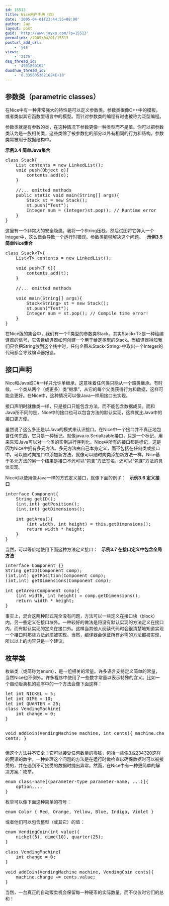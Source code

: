 ```yaml
---
id: 15513
title: Nice用户手册（四）
date: '2005-04-01T23:44:55+08:00'
author: Jay
layout: post
guid: 'http://www.jayxu.com/?p=15513'
permalink: /2005/04/01/15513
posturl_add_url:
    - 'yes'
views:
    - '2175'
dsq_thread_id:
    - '4931890102'
duoshuo_thread_id:
    - '6.3356053621624E+18'
---
```


<h2>参数类（parametric classes）</h2>
在Nice中有一种非常强大的特性是可以定义参数类。参数类很像C++中的模板，或者类似其它函数型语言中的模型。而针对参数类的编程有时也被称为泛型编程。

参数类就是有参数的类，在这种情况下参数更像一种类型而不是值。你可以把参数类认为是一族相关类，这些类除了被参数化的部分以外有相同的行为和结构。参数类常被用于数据结构中。

<strong>示例3.4 简单Java集合</strong>
<pre class="lang:java decode:1 " >class Stack{
    List contents = new LinkedList();
    void push(Object o){
        contents.add(o);
    }

    //... omitted methods
    public static void main(String[] args){
        Stack st = new Stack();
        st.push("Test");
        Integer num = (Integer)st.pop(); // Runtime error
    }
}</pre>
这里有一个非常大的安全隐患。我将一个String压栈，然后试图将它弹入一个Integer中，这么做会导致一个运行时错误。参数类能够解决这个问题。
&nbsp;
<strong>示例3.5 简单Nice集合</strong>
<pre class="lang:java decode:1 " >class Stack&lt;T&gt;{
    List&lt;T&gt; contents = new LinkedList();

    void push(T t){
        contents.add(t);
    }

    //... omitted methods

    void main(String[] args){
        Stack&lt;String&gt; st = new Stack();
        st.push("Test");
        Integer num = st.pop(); // Compile time error!
    }
}</pre>
在Nice版的集合中，我们有一个T类型的参数类Stack。其实Stack&lt;T&gt;是一种给编译器的信号，它告诉编译器如何创建一个用于给定类型的Stack。当编译器得知我们只会把String放到这个栈中时，任何企图从Stack&lt;String&gt;中取出一个Integer的代码都会导致编译器报错。
&nbsp;
<h2>接口声明</h2>
Nice和Java或C#一样只允许单继承，这意味着任何类只能从一个超类继承。有时候，一个类从两个（或更多）类“继承”，从它的每个父类获得行为和数据，这样可能会更好。在Nice中，这种情况可以像Java一样用接口去实现。

接口声明时就像类一样，只是接口只能包含方法，而不能包含数据成员。而和Java所不同的是，Nice中的接口也可以包含方法的默认实现，这样就比Java中的接口更方便。

虽然说了这么多还是以Java的模式来认识接口。在Nice中一个接口并不真正地包含任何东西，它只是一种标记。就像java.io.Serializable接口，只是一个标记，用来告知Java可以对一个类的实例进行序列化。Nice中所有的接口都是标记，这是因为Nice中拥有多元方法。多元方法由自己本身定义，而不包括在任何类或接口中。可以随时向接口中添加新方法，就像可以随时向类添加新方法一样。Nice基于多元方法的另一个结果是接口不光可以“包含”方法签名，还可以“包含”方法的具体实现。

Nice可以使用像Java一样的方式定义接口，就像下面的例子：
&nbsp;
<strong>示例3.6 定义接口</strong>
<pre class="lang:java decode:1 " >interface Component{
    String getID();
    (int,int) getPosition();
    (int,int) getDimensions();

    int getArea(){
        (int width, int height) = this.getDimensions();
        return width * height;
    }
}</pre>
当然，可以等价地使用下面这种方法定义接口：
&nbsp;
<strong>示例3.7 在接口定义中包含全局方法</strong>
<pre class="lang:java decode:1 " >interface Component {}
String getID(Component comp);
(int,int) getPosition(Component comp);
(int,int) getDimensions(Component comp);

int getArea(Component comp){
    (int width, int height) = comp.getDimensions();
    return width * height;
}</pre>
事实上，混合这两种形式完全没有问题，方法可以一些定义在接口块（block）内，另一些定义在接口块外。一种较好的做法是将没有默认实现的方法定义在接口内，而有默认实现的定义在接口外。这样当其他人阅读代码时会很清楚地知道实现一个接口时那些方法必须被实现。当然，编译器会保证所有必需的方法都被实现，所以以上的内容只是一个建议。
&nbsp;
<h2>枚举类</h2>
枚举类（或简称为enum），是一组相关的常量。许多语言支持定义简单的常量，当然Nice也不例外。许多程序中使用了一些数字常量以表示特殊的含义。比如一个自动贩卖机的程序中的一个方法会像下面这样：
<pre class="lang:java decode:1 " >let int NICKEL = 5;
let int DIME = 10;
let int QUARTER = 25;
class VendingMachine{
    int change = 0;
}

void addCoin(VendingMachine machine, int cents){
    machine.change += cents;
}</pre>
但这个方法并不安全！它可以接受任何数量的零钱，包括一些像3或234320这样的荒谬的数字。一种处理这个问题的方法是在运行时做检查以确保数据时可以被接受的，并在遇到不可接受的数据时抛出异常。然而，在Nice中有一种更简单的解决方案：枚举。
<pre class="lang:java decode:1 " >enum class-name[(parameter-type parameter-name, ...)]{
    option,...
}</pre>
枚举可以像下面这种简单的符号：
<pre class="lang:java decode:1 " >enum Color { Red, Orange, Yellow, Blue, Indigo, Violet }
</pre>
或者他们可以包含整型（或其它）的值：
<pre class="lang:java decode:1 " >enum VendingCoin(int value){
    nickel(5), dime(10), quarter(25);
}

class VendingMachine{
    int change = 0;
}

void addCoin(VendingMachine machine, VendingCoin cents){
    machine.change += cents.value;
}</pre>
当然，一台真正的自动贩卖机会保留每一种硬币的实际数量，而不仅仅时它们的总和！